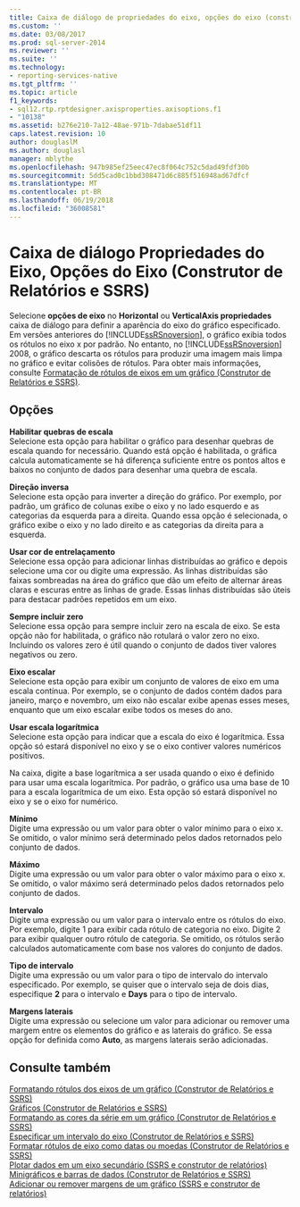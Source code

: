 ```yaml
---
title: Caixa de diálogo de propriedades do eixo, opções do eixo (construtor de relatórios e SSRS) | Microsoft Docs
ms.custom: ''
ms.date: 03/08/2017
ms.prod: sql-server-2014
ms.reviewer: ''
ms.suite: ''
ms.technology:
- reporting-services-native
ms.tgt_pltfrm: ''
ms.topic: article
f1_keywords:
- sql12.rtp.rptdesigner.axisproperties.axisoptions.f1
- "10138"
ms.assetid: b276e210-7a12-48ae-971b-7dabae51df11
caps.latest.revision: 10
author: douglaslM
ms.author: douglasl
manager: mblythe
ms.openlocfilehash: 947b985ef25eec47ec8f064c752c5dad49fdf30b
ms.sourcegitcommit: 5dd5cad0c1bbd308471d6c885f516948ad67dfcf
ms.translationtype: MT
ms.contentlocale: pt-BR
ms.lasthandoff: 06/19/2018
ms.locfileid: "36008581"
---
```

# <a name="axis-properties-dialog-box-axis-options-report-builder-and-ssrs"></a>Caixa de diálogo Propriedades do Eixo, Opções do Eixo (Construtor de Relatórios e SSRS)
  Selecione **opções de eixo** no **Horizontal** ou **VerticalAxis propriedades** caixa de diálogo para definir a aparência do eixo do gráfico especificado. Em versões anteriores do [!INCLUDE[ssRSnoversion](../includes/ssrsnoversion-md.md)], o gráfico exibia todos os rótulos no eixo x por padrão. No entanto, no [!INCLUDE[ssRSnoversion](../includes/ssrsnoversion-md.md)] 2008, o gráfico descarta os rótulos para produzir uma imagem mais limpa no gráfico e evitar colisões de rótulos. Para obter mais informações, consulte [Formatação de rótulos de eixos em um gráfico &#40;Construtor de Relatórios e SSRS&#41;](report-design/formatting-axis-labels-on-a-chart-report-builder-and-ssrs.md).  
  
## <a name="options"></a>Opções  
 **Habilitar quebras de escala**  
 Selecione esta opção para habilitar o gráfico para desenhar quebras de escala quando for necessário. Quando está opção é habilitada, o gráfica calcula automaticamente se há diferença suficiente entre os pontos altos e baixos no conjunto de dados para desenhar uma quebra de escala.  
  
 **Direção inversa**  
 Selecione esta opção para inverter a direção do gráfico. Por exemplo, por padrão, um gráfico de colunas exibe o eixo y no lado esquerdo e as categorias da esquerda para a direita. Quando essa opção é selecionada, o gráfico exibe o eixo y no lado direito e as categorias da direita para a esquerda.  
  
 **Usar cor de entrelaçamento**  
 Selecione essa opção para adicionar linhas distribuídas ao gráfico e depois selecione uma cor ou digite uma expressão. As linhas distribuídas são faixas sombreadas na área do gráfico que dão um efeito de alternar áreas claras e escuras entre as linhas de grade. Essas linhas distribuídas são úteis para destacar padrões repetidos em um eixo.  
  
 **Sempre incluir zero**  
 Selecione essa opção para sempre incluir zero na escala de eixo. Se esta opção não for habilitada, o gráfico não rotulará o valor zero no eixo. Incluindo os valores zero é útil quando o conjunto de dados tiver valores negativos ou zero.  
  
 **Eixo escalar**  
 Selecione esta opção para exibir um conjunto de valores de eixo em uma escala contínua. Por exemplo, se o conjunto de dados contém dados para janeiro, março e novembro, um eixo não escalar exibe apenas esses meses, enquanto que um eixo escalar exibe todos os meses do ano.  
  
 **Usar escala logarítmica**  
 Selecione esta opção para indicar que a escala do eixo é logarítmica. Essa opção só estará disponível no eixo y se o eixo contiver valores numéricos positivos.  
  
 Na caixa, digite a base logarítmica a ser usada quando o eixo é definido para usar uma escala logarítmica. Por padrão, o gráfico usa uma base de 10 para a escala logarítmica de um eixo. Esta opção só estará disponível no eixo y se o eixo for numérico.  
  
 **Mínimo**  
 Digite uma expressão ou um valor para obter o valor mínimo para o eixo x. Se omitido, o valor mínimo será determinado pelos dados retornados pelo conjunto de dados.  
  
 **Máximo**  
 Digite uma expressão ou um valor para obter o valor máximo para o eixo x. Se omitido, o valor máximo será determinado pelos dados retornados pelo conjunto de dados.  
  
 **Intervalo**  
 Digite uma expressão ou um valor para o intervalo entre os rótulos do eixo. Por exemplo, digite 1 para exibir cada rótulo de categoria no eixo. Digite 2 para exibir qualquer outro rótulo de categoria. Se omitido, os rótulos serão calculados automaticamente com base nos valores do conjunto de dados.  
  
 **Tipo de intervalo**  
 Digite uma expressão ou um valor para o tipo de intervalo do intervalo especificado. Por exemplo, se quiser que o intervalo seja de dois dias, especifique **2** para o intervalo e **Days** para o tipo de intervalo.  
  
 **Margens laterais**  
 Digite uma expressão ou selecione um valor para adicionar ou remover uma margem entre os elementos do gráfico e as laterais do gráfico. Se essa opção for definida como **Auto**, as margens laterais serão adicionadas.  
  
## <a name="see-also"></a>Consulte também  
 [Formatando rótulos dos eixos de um gráfico &#40;Construtor de Relatórios e SSRS&#41;](report-design/formatting-axis-labels-on-a-chart-report-builder-and-ssrs.md)   
 [Gráficos &#40;Construtor de Relatórios e SSRS&#41;](report-design/charts-report-builder-and-ssrs.md)   
 [Formatando as cores da série em um gráfico &#40;Construtor de Relatórios e SSRS&#41;](report-design/formatting-series-colors-on-a-chart-report-builder-and-ssrs.md)   
 [Especificar um intervalo do eixo &#40;Construtor de Relatórios e SSRS&#41;](report-design/specify-an-axis-interval-report-builder-and-ssrs.md)   
 [Formatar rótulos de eixo como datas ou moedas &#40;Construtor de Relatórios e SSRS&#41;](report-design/format-axis-labels-as-dates-or-currencies-report-builder-and-ssrs.md)   
 [Plotar dados em um eixo secundário &#40;SSRS e construtor de relatórios&#41;](report-design/plot-data-on-a-secondary-axis-report-builder-and-ssrs.md)   
 [Minigráficos e barras de dados &#40;Construtor de Relatórios e SSRS&#41;](report-design/sparklines-and-data-bars-report-builder-and-ssrs.md)   
 [Adicionar ou remover margens de um gráfico &#40;SSRS e construtor de relatórios&#41;](report-design/add-or-remove-margins-from-a-chart-report-builder-and-ssrs.md)  
  
  